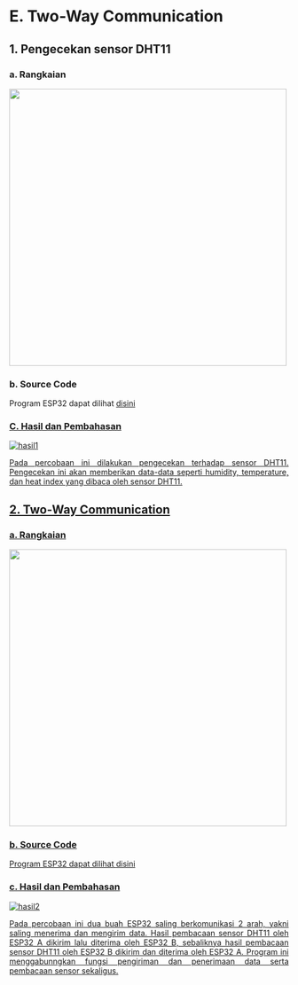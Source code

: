 # E. Two-Way Communication

## 1. Pengecekan sensor DHT11

### a. Rangkaian

<img src="https://github.com/brianrahma/system-embedded/assets/82065700/5d566ac5-972f-4f71-a616-6293307b34d3" width="500">

### b. Source Code
Program ESP32 dapat dilihat <a href="https://github.com/milham08330/Embedded-System/blob/master/jobsheet%202.1/e.%20Two-Way%20Communication/1.%20program%20contoh%20pengecekan%20sensor%20DHT11/2_unit_ESP32_dan_2_unit_sensor_DHT11.ino">disini

### C. Hasil dan Pembahasan

![hasil1](https://github.com/milham08330/Embedded-System/assets/42812745/ce3cfc50-f913-40ce-9bf4-bc66e7ffecd8)

<p align="justify">Pada percobaan ini dilakukan pengecekan terhadap sensor DHT11. Pengecekan ini akan memberikan data-data seperti humidity, temperature, dan heat index yang dibaca oleh sensor DHT11.

## 2. Two-Way Communication
### a. Rangkaian

<img src="https://github.com/brianrahma/system-embedded/assets/82065700/5d566ac5-972f-4f71-a616-6293307b34d3" width="500">

### b. Source Code
Program ESP32 dapat dilihat <a href="https://github.com/milham08330/Embedded-System/blob/master/jobsheet%202.1/e.%20Two-Way%20Communication/2.%20mengirim%20data%20dht11%20ke%20board%20eps32%20lain/2_unit_ESP32_dan_2_unit_sensor_DHT11_program2.ino">disini

### c. Hasil dan Pembahasan

![hasil2](https://github.com/milham08330/Embedded-System/assets/42812745/3a0bb4aa-2f88-41d7-a85a-e1ae1175721f)

<p align="justify">Pada percobaan ini dua buah ESP32 saling berkomunikasi 2 arah, yakni saling menerima dan mengirim data. Hasil pembacaan sensor DHT11 oleh ESP32 A dikirim lalu diterima oleh ESP32 B, sebaliknya hasil pembacaan sensor DHT11 oleh ESP32 B dikirim dan diterima oleh ESP32 A. Program ini menggabunngkan fungsi pengiriman dan penerimaan data serta pembacaan sensor sekaligus.


